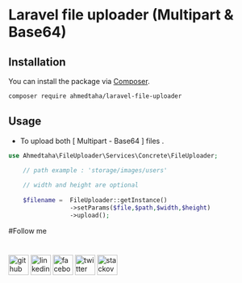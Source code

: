 # Laravel file uploader (Multipart & Base64)
## Installation

You can install the package via [Composer](https://getcomposer.org).

```bash
composer require ahmedtaha/laravel-file-uploader
```

## Usage

- To upload both [ Multipart - Base64  ] files .

```php
use Ahmedtaha\FileUploader\Services\Concrete\FileUploader;

    // path example : 'storage/images/users'
    
    // width and height are optional 
    
    $filename =  FileUploader::getInstance()
                 ->setParams($file,$path,$width,$height)
                 ->upload();
```


#Follow me 
#
[<img src='https://cdn.jsdelivr.net/npm/simple-icons@3.0.1/icons/github.svg' alt='github' height='40'>](https://github.com/https://gitlab.com/devTaha)  [<img src='https://cdn.jsdelivr.net/npm/simple-icons@3.0.1/icons/linkedin.svg' alt='linkedin' height='40'>](https://www.linkedin.com/in/https://www.linkedin.com/in/devahmed94//)  [<img src='https://cdn.jsdelivr.net/npm/simple-icons@3.0.1/icons/facebook.svg' alt='facebook' height='40'>](https://www.facebook.com/https://www.facebook.com/engahmedtaha94/)  [<img src='https://cdn.jsdelivr.net/npm/simple-icons@3.0.1/icons/twitter.svg' alt='twitter' height='40'>](https://twitter.com/https://twitter.com/a7med_sh3ish3)  [<img src='https://cdn.jsdelivr.net/npm/simple-icons@3.0.1/icons/stackoverflow.svg' alt='stackoverflow' height='40'>](https://stackoverflow.com/users/https://stackoverflow.com/users/6555104/ahmed-taha)  
#
